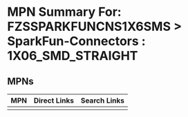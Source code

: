 



# MPN Summary For: FZSSPARKFUNCNS1X6SMS > SparkFun-Connectors : 1X06_SMD_STRAIGHT

## MPNs
  

|MPN|Direct Links|Search Links|
| :--- | :--- | :--- |
||||
